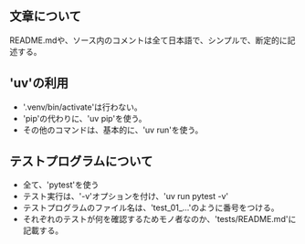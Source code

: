 ## 文章について

README.mdや、ソース内のコメントは全て日本語で、シンプルで、断定的に記述する。

## 'uv'の利用

- '.venv/bin/activate'は行わない。
- 'pip'の代わりに、'uv pip'を使う。
- その他のコマンドは、基本的に、'uv run'を使う。

## テストプログラムについて

- 全て、'pytest'を使う
- テスト実行は、'-v'オプションを付け、'uv run pytest -v'
- テストプログラムのファイル名は、'test_01_...'のように番号をつける。
- それぞれのテストが何を確認するためモノ者なのか、'tests/README.md'に記載する。
